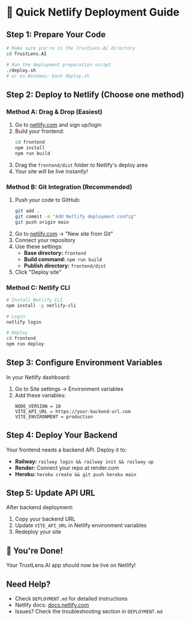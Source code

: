 # 🚀 Quick Netlify Deployment Guide

## Step 1: Prepare Your Code
```bash
# Make sure you're in the TrustLens.AI directory
cd TrustLens.AI

# Run the deployment preparation script
./deploy.sh
# or on Windows: bash deploy.sh
```

## Step 2: Deploy to Netlify (Choose one method)

### Method A: Drag & Drop (Easiest)
1. Go to [netlify.com](https://netlify.com) and sign up/login
2. Build your frontend:
   ```bash
   cd frontend
   npm install
   npm run build
   ```
3. Drag the `frontend/dist` folder to Netlify's deploy area
4. Your site will be live instantly!

### Method B: Git Integration (Recommended)
1. Push your code to GitHub:
   ```bash
   git add .
   git commit -m "Add Netlify deployment config"
   git push origin main
   ```
2. Go to [netlify.com](https://netlify.com) → "New site from Git"
3. Connect your repository
4. Use these settings:
   - **Base directory:** `frontend`
   - **Build command:** `npm run build`
   - **Publish directory:** `frontend/dist`
5. Click "Deploy site"

### Method C: Netlify CLI
```bash
# Install Netlify CLI
npm install -g netlify-cli

# Login
netlify login

# Deploy
cd frontend
npm run deploy
```

## Step 3: Configure Environment Variables
In your Netlify dashboard:
1. Go to Site settings → Environment variables
2. Add these variables:
   ```
   NODE_VERSION = 18
   VITE_API_URL = https://your-backend-url.com
   VITE_ENVIRONMENT = production
   ```

## Step 4: Deploy Your Backend
Your frontend needs a backend API. Deploy it to:
- **Railway:** `railway login && railway init && railway up`
- **Render:** Connect your repo at render.com
- **Heroku:** `heroku create && git push heroku main`

## Step 5: Update API URL
After backend deployment:
1. Copy your backend URL
2. Update `VITE_API_URL` in Netlify environment variables
3. Redeploy your site

## 🎉 You're Done!
Your TrustLens.AI app should now be live on Netlify!

## Need Help?
- Check `DEPLOYMENT.md` for detailed instructions
- Netlify docs: [docs.netlify.com](https://docs.netlify.com)
- Issues? Check the troubleshooting section in `DEPLOYMENT.md`